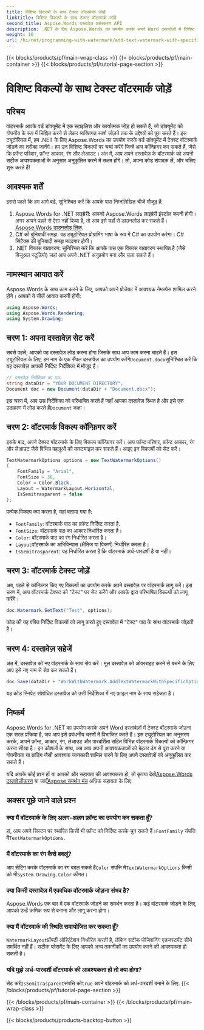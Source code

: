 ```yaml
---
title: विशिष्ट विकल्पों के साथ टेक्स्ट वॉटरमार्क जोड़ें
linktitle: विशिष्ट विकल्पों के साथ टेक्स्ट वॉटरमार्क जोड़ें
second_title: Aspose.Words दस्तावेज़ प्रसंस्करण API
description: .NET के लिए Aspose.Words का उपयोग करके अपने Word दस्तावेज़ों में विशिष्ट विकल्पों के साथ टेक्स्ट वॉटरमार्क जोड़ना सीखें। फ़ॉन्ट, आकार, रंग और लेआउट को आसानी से अनुकूलित करें।
weight: 10
url: /hi/net/programming-with-watermark/add-text-watermark-with-specific-options/
---
```


{{< blocks/products/pf/main-wrap-class >}}
{{< blocks/products/pf/main-container >}}
{{< blocks/products/pf/tutorial-page-section >}}

# विशिष्ट विकल्पों के साथ टेक्स्ट वॉटरमार्क जोड़ें

## परिचय

वॉटरमार्क आपके वर्ड डॉक्यूमेंट में एक स्टाइलिश और कार्यात्मक जोड़ हो सकते हैं, जो डॉक्यूमेंट को गोपनीय के रूप में चिह्नित करने से लेकर व्यक्तिगत स्पर्श जोड़ने तक के उद्देश्यों को पूरा करते हैं। इस ट्यूटोरियल में, हम .NET के लिए Aspose.Words का उपयोग करके वर्ड डॉक्यूमेंट में टेक्स्ट वॉटरमार्क जोड़ने का तरीका जानेंगे। हम उन विशिष्ट विकल्पों पर चर्चा करेंगे जिन्हें आप कॉन्फ़िगर कर सकते हैं, जैसे कि फ़ॉन्ट परिवार, फ़ॉन्ट आकार, रंग और लेआउट। अंत में, आप अपने दस्तावेज़ के वॉटरमार्क को अपनी सटीक आवश्यकताओं के अनुसार अनुकूलित करने में सक्षम होंगे। तो, अपना कोड संपादक लें, और चलिए शुरू करते हैं!

## आवश्यक शर्तें

इससे पहले कि हम आगे बढ़ें, सुनिश्चित करें कि आपके पास निम्नलिखित चीजें मौजूद हैं:

1.  Aspose.Words for .NET लाइब्रेरी: आपको Aspose.Words लाइब्रेरी इंस्टॉल करनी होगी। अगर आपने पहले से ऐसा नहीं किया है, तो आप इसे यहाँ से डाउनलोड कर सकते हैं।[Aspose.Words डाउनलोड लिंक](https://releases.aspose.com/words/net/).
2. C# की बुनियादी समझ: यह ट्यूटोरियल प्रोग्रामिंग भाषा के रूप में C# का उपयोग करेगा। C# सिंटैक्स की बुनियादी समझ मददगार होगी।
3. .NET विकास वातावरण: सुनिश्चित करें कि आपके पास एक विकास वातावरण स्थापित है (जैसे विजुअल स्टूडियो) जहां आप अपने .NET अनुप्रयोग बना और चला सकते हैं।

## नामस्थान आयात करें

Aspose.Words के साथ काम करने के लिए, आपको अपने प्रोजेक्ट में आवश्यक नेमस्पेस शामिल करने होंगे। आपको ये चीज़ें आयात करनी होंगी:

```csharp
using Aspose.Words;
using Aspose.Words.Rendering;
using System.Drawing;
```

## चरण 1: अपना दस्तावेज़ सेट करें

 सबसे पहले, आपको वह दस्तावेज़ लोड करना होगा जिसके साथ आप काम करना चाहते हैं। इस ट्यूटोरियल के लिए, हम नाम के एक सैंपल दस्तावेज़ का उपयोग करेंगे`Document.docx`सुनिश्चित करें कि यह दस्तावेज़ आपकी निर्दिष्ट निर्देशिका में मौजूद है।

```csharp
// दस्तावेज़ निर्देशिका का पथ.
string dataDir = "YOUR DOCUMENT DIRECTORY";
Document doc = new Document(dataDir + "Document.docx");
```

 इस चरण में, आप उस निर्देशिका को परिभाषित करते हैं जहाँ आपका दस्तावेज़ स्थित है और इसे एक उदाहरण में लोड करते हैं`Document` कक्षा।

## चरण 2: वॉटरमार्क विकल्प कॉन्फ़िगर करें

इसके बाद, अपने टेक्स्ट वॉटरमार्क के लिए विकल्प कॉन्फ़िगर करें। आप फ़ॉन्ट परिवार, फ़ॉन्ट आकार, रंग और लेआउट जैसे विभिन्न पहलुओं को कस्टमाइज़ कर सकते हैं। आइए इन विकल्पों को सेट करें।

```csharp
TextWatermarkOptions options = new TextWatermarkOptions()
{
    FontFamily = "Arial",
    FontSize = 36,
    Color = Color.Black,
    Layout = WatermarkLayout.Horizontal,
    IsSemitrasparent = false
};
```

प्रत्येक विकल्प क्या करता है, यहां बताया गया है:
- `FontFamily`: वॉटरमार्क पाठ का फ़ॉन्ट निर्दिष्ट करता है.
- `FontSize`: वॉटरमार्क पाठ का आकार निर्धारित करता है।
- `Color`: वॉटरमार्क पाठ का रंग निर्धारित करता है।
- `Layout`वॉटरमार्क का अभिविन्यास (क्षैतिज या विकर्ण) निर्धारित करता है।
- `IsSemitrasparent`: यह निर्धारित करता है कि वॉटरमार्क अर्ध-पारदर्शी है या नहीं।

## चरण 3: वॉटरमार्क टेक्स्ट जोड़ें

अब, पहले से कॉन्फ़िगर किए गए विकल्पों का उपयोग करके अपने दस्तावेज़ पर वॉटरमार्क लागू करें। इस चरण में, आप वॉटरमार्क टेक्स्ट को "टेस्ट" पर सेट करेंगे और आपके द्वारा परिभाषित विकल्पों को लागू करेंगे।

```csharp
doc.Watermark.SetText("Test", options);
```

कोड की यह पंक्ति निर्दिष्ट विकल्पों को लागू करते हुए दस्तावेज़ में "टेस्ट" पाठ के साथ वॉटरमार्क जोड़ती है।

## चरण 4: दस्तावेज़ सहेजें

अंत में, दस्तावेज़ को नए वॉटरमार्क के साथ सेव करें। मूल दस्तावेज़ को ओवरराइट करने से बचने के लिए आप इसे नए नाम से सेव कर सकते हैं।

```csharp
doc.Save(dataDir + "WorkWithWatermark.AddTextWatermarkWithSpecificOptions.docx");
```

यह कोड स्निपेट संशोधित दस्तावेज़ को उसी निर्देशिका में नए फ़ाइल नाम के साथ सहेजता है।

## निष्कर्ष

Aspose.Words for .NET का उपयोग करके अपने Word दस्तावेज़ों में टेक्स्ट वॉटरमार्क जोड़ना एक सरल प्रक्रिया है, जब आप इसे प्रबंधनीय चरणों में विभाजित करते हैं। इस ट्यूटोरियल का अनुसरण करके, आपने फ़ॉन्ट, आकार, रंग, लेआउट और पारदर्शिता सहित विभिन्न वॉटरमार्क विकल्पों को कॉन्फ़िगर करना सीखा है। इन कौशलों के साथ, अब आप अपनी आवश्यकताओं को बेहतर ढंग से पूरा करने या गोपनीयता या ब्रांडिंग जैसी आवश्यक जानकारी शामिल करने के लिए अपने दस्तावेज़ों को अनुकूलित कर सकते हैं।

 यदि आपके कोई प्रश्न हों या आपको और सहायता की आवश्यकता हो, तो कृपया देखें[Aspose.Words दस्तावेज़ीकरण](https://reference.aspose.com/words/net/) या जाएँ[Aspose समर्थन मंच](https://forum.aspose.com/c/words/8) अधिक सहायता के लिए.

## अक्सर पूछे जाने वाले प्रश्न

### क्या मैं वॉटरमार्क के लिए अलग-अलग फ़ॉन्ट का उपयोग कर सकता हूँ?

 हां, आप अपने सिस्टम पर स्थापित किसी भी फ़ॉन्ट को निर्दिष्ट करके चुन सकते हैं।`FontFamily` संपत्ति में`TextWatermarkOptions`.

### मैं वॉटरमार्क का रंग कैसे बदलूं?

 आप सेटिंग करके वॉटरमार्क का रंग बदल सकते हैं`Color` संपत्ति में`TextWatermarkOptions` किसी को भी`System.Drawing.Color` कीमत।

### क्या किसी दस्तावेज़ में एकाधिक वॉटरमार्क जोड़ना संभव है?

Aspose.Words एक बार में एक वॉटरमार्क जोड़ने का समर्थन करता है। कई वॉटरमार्क जोड़ने के लिए, आपको उन्हें क्रमिक रूप से बनाना और लागू करना होगा।

### क्या मैं वॉटरमार्क की स्थिति समायोजित कर सकता हूँ?

`WatermarkLayout`प्रॉपर्टी ओरिएंटेशन निर्धारित करती है, लेकिन सटीक पोजिशनिंग एडजस्टमेंट सीधे समर्थित नहीं हैं। सटीक प्लेसमेंट के लिए आपको अन्य तकनीकों का उपयोग करने की आवश्यकता हो सकती है।

### यदि मुझे अर्ध-पारदर्शी वॉटरमार्क की आवश्यकता हो तो क्या होगा?

 सेट करें`IsSemitrasparent`संपत्ति को`true` अपने वॉटरमार्क को अर्ध-पारदर्शी बनाने के लिए.
{{< /blocks/products/pf/tutorial-page-section >}}

{{< /blocks/products/pf/main-container >}}
{{< /blocks/products/pf/main-wrap-class >}}

{{< blocks/products/products-backtop-button >}}
